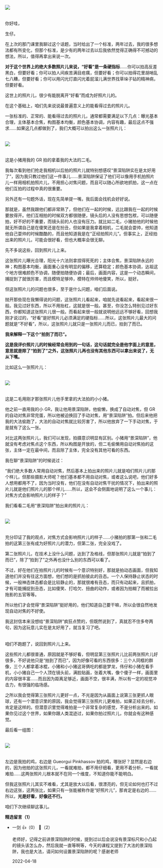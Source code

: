 [![](https://static001.geekbang.org/resource/image/65/08/65127486d53a6fd098cecc6259267208.jpg?wh=750x360)](http://time.geekbang.org/column/article/506971)

　  
你好哇，

生仔。

在上次的那门课里我聊过这个话题，当时给出了一个标准，两年过去，我的很多想法都有所变化，但那个标准，是少有的两年过去以后我依然觉得正确得不可撼动的想法，所以，值得再拿出来说一次。

**对于这个世界上的绝大多数照片儿来说，“好看”是一条硬指标**……你可以拍高反差黑白，但要好看；你可以拍人间疾苦满目疮痍，但要好看；你可以拍得花里胡哨乱七八糟，但要好看；你可以用闪光灯直闪光着屁溜儿满世界找草垛子钻的精神病，但要好看。

这世上的照片儿，很少有能脱离开“好看”而成为好照片儿的。

在这个基础上，咱们先来说说最普遍意义上的能看得过去的照片儿。

一张标准的、正常的、能看得过去的照片儿，通常都需要满足以下几点：曝光基本合理，主体基本合焦，构图基本均衡，颜色基本协调，内容有趣，最后这点不强求……如果这几点都做到了，我们大概可以拍出这么一张照片儿：  
　

![](https://static001.geekbang.org/resource/image/a1/94/a18cca768519da18e38413103706f794.jpg?wh=1920x1280)

　  
这是小猪用我的 GR 拍的拿着我的大法的二毛。

我每次看到他们抢走我相机以后拍的照片儿就特别想感叹“景深陷阱实在是太好用了”，因为我只教过他们这一件事儿……景深陷阱保证了他们可以像用手机拍照片儿一样用相机拍照片儿，不用担心对焦问题，而且可以随心所欲地抓拍，这一点在他们互拍的过程中真的很重要。

另外还有一句题外话，现在先简单提一嘴，我后面会找机会好好说。

那就是，虽然我跟他们都非常熟了，但他们在一起的时候，远比跟我在一起的时候要放得开。他们互相拍的时候双方都很随便，镜头后的人没有思想包袱，可以随便拍，好不好的不重要，而镜头前的人也没有压力。就比如二毛，小猪拍他的时候他就无所谓自己是在傻笑还是在扮丑，但如果是我拿着相机，二毛就会耍帅，他知道他自己耍帅的时候酷酷的，而且他知道我是在“正经拍照片儿”。但事实上，正经拍出来的照片儿，可能会很好看，但也大概率会很无聊。

先不多说这些，回到照片儿上来。

这张照片儿曝光合理，阳光十六法则拿捏得死死的；主体合焦，景深陷阱永远的神；构图基本均衡，画面重心没有明显的偏移，还算稳定；颜色基本协调，达祖这个地方很难颜色不协调，随便拍随便协调；最后，画面内容，这是一个动态瞬间，捕捉到了就很厉害，而且模特足够帅，模特在帅帅地傻笑，所以，挺好。

但这张照片儿的问题也很多，至于是什么问题，咱们后面说。

抛开那些现在我懒得说的问题，这张照片儿看起来，咱就先说看起来，看起来很一般。我见过好东西，所以不用抬杠，这就是很一般。甚至，你没怎么特别见过好东西，你都知道这张照片儿很一般。而看起来很一般就说明他远远不够好看，回想我刚才说过的，“好看”是好照片儿必须满足的硬指标……所以，这张照片儿最大的问题就是“不好看”，所以，这张照片儿就只是一张照片儿而已，拍到了而已。

**我来解释一下这个“拍到了而已”。**

**这是我评价照片儿的时候经常会用到的一句话，这句话就完全是他字面上的意思，意思就是除了“拍到了”之外，这张照片儿再也没有其他东西可以拿出来说了，无从下嘴。**

比如这么一张照片儿：  
　

![](https://static001.geekbang.org/resource/image/97/36/9796e5c8518d843921b2a27e5e78bb36.jpg?wh=1920x1281)

　  
这是二毛用刚才那张照片儿他手里拿的大法拍的小小猪。

他之前一直用我的小 GR，我让他用景深陷阱，他偷懒，换成了自动对焦，但 GR 的自动对焦非常完蛋，所以他被迫换回了手动对焦，用“景深陷阱”拍。但后来他把我的大法偷跑了，大法的自动对焦就比较厉害了，所以他放弃了一下手动对焦，于是就有了这么一张。

对比这两张照片儿，我们可以发现，拍摄意识明显有区别。小猪用“景深陷阱”，他就没有考虑对焦点这个东西，所以构图是开放的，但二毛偷懒用自动对焦拍的这张，主体一定在最中间，而且除了主体，完全没有其他可看的东西。

我在聊“景深陷阱”的时候说过：

“我们绝大多数人常用自动对焦，然后基本上拍出来的照片儿就是咱们照片儿的那个样儿，但那些摄影大师呢？他们基本都不用自动对焦，或者这么说吧，他们好多人想用都用不了，因为当时没有，他们在没有自动对焦干扰的情况下，拍出来的照片儿就是他们照片儿的那个样儿……所以，这会不会侧面地说明了这么一个事儿：对焦方式会影响照片儿的样子？”

我们看看二毛用“景深陷阱”拍出来的照片儿：  
　

![](https://static001.geekbang.org/resource/image/a0/5a/a02553c0ccf7875ae0782f817e13d25a.jpg?wh=1920x1281)

　  
充分印证了我的观点，对焦方式会影响照片儿的样子……小猪拍的那第一张和二毛拍的这第三张有成为好照片儿的潜力，但第二张，完全没戏了。

第二张照片儿，在技术上没什么问题，达到了及格线，但那张照片儿就是“拍到了而已”，除了“拍到了”之外再也没什么别的东西可以看了。

不过，好在他们在拍照片儿的时候有一个意识特别好，那就是拍动态画面，但我知道他们并没有往这方面想，他们想的是抓拍彼此的丑态。一个人保持静止状态的时候，一般神态体态都会是比较静止的，那就很难有丑态，而只有动起来，且抓拍，才有可能捕捉到丑态，比如傻笑、打哈欠、扭曲的动作，或者因为拍糊了而被拉出拖影的五官等等。

所以他们才会觉得“景深陷阱”挺好用的，他们知道自己要干嘛，所以会很自然地发现自动对焦的不好使。

我这封信本来没想给“景深陷阱”疯狂点赞的，但既然说到了，真就忍不住多夸两句，因为这玩意儿实在是太好用了，就当复习了吧。

　  
咱们不跑题了，说回到照片儿上来。

这些照片儿都很普通，原因就是不够好看，但明显第三张照片儿比前两张照片儿好很多，不好说他只是“拍到了而已”，因为好像可看的东西很多：三个人同框的群像，三个人都拿着冰棍，小猪和小小猪这哥俩吃的都是梦龙，伟仔和小猪在看手机，小小猪自己一个人顶在镜头前，满脸贴画，张着大嘴，像个傻子一样，画面里的内容很丰富……而且因为距离足够近，画面不空，很丰满，所以有一定的视觉冲击力，有很强的临场感。

之所以我会觉得第三张照片儿更好一点，不光是因为从画面上说第三张更抓人眼球，还有一个潜意识里的原因，我会觉得第三张照片儿更难拍，如果正经去分析，肯定是这样的。但潜意识里觉得难拍是一个非常复杂的感觉，不是分析出来的。如果你见过这个世界，如果你跟人类混迹过，如果你拍过照片儿，你就会有这种感觉。

最后看一组图：  
　

![](https://static001.geekbang.org/resource/image/cf/yy/cff388fc4cbd674b9cce5b421b5652yy.jpg?wh=1920x657)

　  
左边是我拍的鸡，右边是 Gueorgui Pinkhassov 拍的鸡，哪张好？显然是右边的，因为他拍的这张照片儿，一看就难拍，都不用仔细看，更用不着分析，一看就难拍……这两张照片儿根本就不在同一个维度，不知道你能不能明白。

但我这张照片儿其实不难看，尤其是放大以后看，很漂亮的，但无论如何也打不过右边这张，这两张比，如果只有一张能被称作是“好照片儿”，那肯定是右边的……所以，**光是好看，好像还不行。**

咱们下次继续聊这事儿。
<div><strong>精选留言（1）</strong></div><ul>
<li><span>一剑</span> 👍（0） 💬（2）<p>老师好，记得之前讲景深陷阱的时候，提到过以后会说没有景深标尺和小凸起的镜头该怎么办，然后我就一直等啊等，今天的课程又提到了大法的景深陷阱，我也是大法，请问如何设置景深陷阱的呢？感谢老师</p>2022-04-18</li><br/>
</ul>